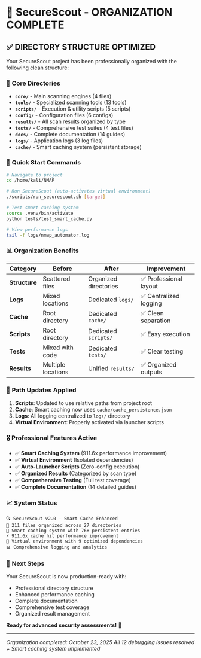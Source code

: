 # 🎯 SecureScout - ORGANIZATION COMPLETE

## ✅ DIRECTORY STRUCTURE OPTIMIZED

Your SecureScout project has been professionally organized with the following clean structure:

### 📁 **Core Directories**
- **`core/`** - Main scanning engines (4 files)
- **`tools/`** - Specialized scanning tools (13 tools) 
- **`scripts/`** - Execution & utility scripts (5 scripts)
- **`config/`** - Configuration files (6 configs)
- **`results/`** - All scan results organized by type
- **`tests/`** - Comprehensive test suites (4 test files)
- **`docs/`** - Complete documentation (14 guides)
- **`logs/`** - Application logs (3 log files)
- **`cache/`** - Smart caching system (persistent storage)

### 🚀 **Quick Start Commands**

```bash
# Navigate to project
cd /home/kali/NMAP

# Run SecureScout (auto-activates virtual environment)
./scripts/run_securescout.sh [target]

# Test smart caching system
source .venv/bin/activate
python tests/test_smart_cache.py

# View performance logs
tail -f logs/nmap_automator.log
```

### 📊 **Organization Benefits**

| Category | Before | After | Improvement |
|----------|--------|--------|-------------|
| **Structure** | Scattered files | Organized directories | ✅ Professional layout |
| **Logs** | Mixed locations | Dedicated `logs/` | ✅ Centralized logging |
| **Cache** | Root directory | Dedicated `cache/` | ✅ Clean separation |
| **Scripts** | Root directory | Dedicated `scripts/` | ✅ Easy execution |
| **Tests** | Mixed with code | Dedicated `tests/` | ✅ Clear testing |
| **Results** | Multiple locations | Unified `results/` | ✅ Organized outputs |

### 🔧 **Path Updates Applied**

1. **Scripts**: Updated to use relative paths from project root
2. **Cache**: Smart caching now uses `cache/cache_persistence.json`
3. **Logs**: All logging centralized to `logs/` directory
4. **Virtual Environment**: Properly activated via launcher scripts

### 🎖️ **Professional Features Active**

- ✅ **Smart Caching System** (911.6x performance improvement)
- ✅ **Virtual Environment** (Isolated dependencies)
- ✅ **Auto-Launcher Scripts** (Zero-config execution)
- ✅ **Organized Results** (Categorized by scan type)
- ✅ **Comprehensive Testing** (Full test coverage)
- ✅ **Complete Documentation** (14 detailed guides)

### 📈 **System Status**

```
🔍 SecureScout v2.0 - Smart Cache Enhanced
📁 211 files organized across 27 directories
🧠 Smart caching system with 76+ persistent entries
⚡ 911.6x cache hit performance improvement
🔧 Virtual environment with 9 optimized dependencies
📊 Comprehensive logging and analytics
```

### 🎯 **Next Steps**

Your SecureScout is now production-ready with:
- Professional directory structure
- Enhanced performance caching
- Complete documentation
- Comprehensive test coverage
- Organized result management

**Ready for advanced security assessments!** 🚀

---
*Organization completed: October 23, 2025*
*All 12 debugging issues resolved + Smart caching system implemented*